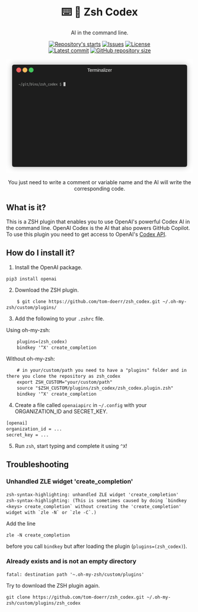 <h1 align="center">⌨️ 🦾 Zsh Codex</h1>

<p align="center">
    AI in the command line.
</p>

<p align="center">
    <a href="https://github.com/tom-doerr/zsh_codex/stargazers"
        ><img
            src="https://img.shields.io/github/stars/tom-doerr/zsh_codex"
            alt="Repository's starts"
    /></a>
    <a href="https://github.com/tom-doerr/zsh_codex/issues"
        ><img
            src="https://img.shields.io/github/issues-raw/tom-doerr/zsh_codex"
            alt="Issues"
    /></a>
    <a href="https://github.com/tom-doerr/zsh_codex/blob/main/LICENSE"
        ><img
            src="https://img.shields.io/github/license/tom-doerr/zsh_codex"
            alt="License"
    /><br />
    <a href="https://github.com/tom-doerr/zsh_codex/commits/main"
		><img
			src="https://img.shields.io/github/last-commit/tom-doerr/zsh_codex/main"
			alt="Latest commit"
    /></a>
    <a href="https://github.com/tom-doerr/zsh_codex"
        ><img
            src="https://img.shields.io/github/repo-size/tom-doerr/zsh_codex"
            alt="GitHub repository size"
    /></a>
</p>

<p align="center">
    <img src='https://github.com/tom-doerr/bins/raw/main/zsh_codex/zc4.gif'>
    <p align="center">
        You just need to write a comment or variable name and the AI will write the corresponding code.
    </p>
</p>


## What is it?

This is a ZSH plugin that enables you to use OpenAI's powerful Codex AI in the command line. OpenAI Codex is the AI that also powers GitHub Copilot.
To use this plugin you need to get access to OpenAI's [Codex API](https://openai.com/blog/openai-codex/).


## How do I install it?

1. Install the OpenAI package.
```
pip3 install openai
```

2. Download the ZSH plugin.

```
    $ git clone https://github.com/tom-doerr/zsh_codex.git ~/.oh-my-zsh/custom/plugins/ 
```

3. Add the following to your `.zshrc` file.

Using oh-my-zsh:
```
    plugins=(zsh_codex)
    bindkey '^X' create_completion
```
Without oh-my-zsh:
```
    # in your/custom/path you need to have a "plugins" folder and in there you clone the repository as zsh_codex
    export ZSH_CUSTOM="your/custom/path"
    source "$ZSH_CUSTOM/plugins/zsh_codex/zsh_codex.plugin.zsh"
    bindkey '^X' create_completion
```

4. Create a file called `openaiapirc` in `~/.config` with your ORGANIZATION_ID and SECRET_KEY.

```
[openai]
organization_id = ...
secret_key = ...
```

5. Run `zsh`, start typing and complete it using `^X`!


## Troubleshooting 

### Unhandled ZLE widget 'create_completion'

```
zsh-syntax-highlighting: unhandled ZLE widget 'create_completion'
zsh-syntax-highlighting: (This is sometimes caused by doing `bindkey <keys> create_completion` without creating the 'create_completion' widget with `zle -N` or `zle -C`.)
```

Add the line 
```
zle -N create_completion
```
before you call `bindkey` but after loading the plugin (`plugins=(zsh_codex)`).

### Already exists and is not an empty directory
```
fatal: destination path '~.oh-my-zsh/custom/plugins'
```
Try to download the ZSH plugin again.
```
git clone https://github.com/tom-doerr/zsh_codex.git ~/.oh-my-zsh/custom/plugins/zsh_codex
```
